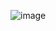 ![image](https://github.com/Bt08s/Discord-Webhook-Messenger/assets/68190921/fa911976-55b6-415c-8f4b-c5204cfb8f03)
